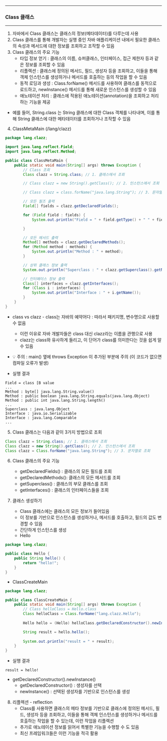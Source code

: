 -----
### Class 클래스
-----
1. 자바에서 Class 클래스는 클래스의 정보(메타데이터)를 다루는데 사용
2. Class 클래스를 통해 개발자는 실행 중인 자바 애플리케이션 내에서 필요한 클래스의 속성과 메서드에 대한 정보를 조회하고 조작할 수 있음
3. Class 클래스의 주요 기능
   - 타입 정보 얻기 : 클래스의 이름, 슈퍼클래스, 인터페이스, 접근 제한자 등과 같은 정보를 조회할 수 있음
   - 리플렉션 : 클래스에 정의된 메서드, 필드, 생성자 등을 조회하고, 이들을 통해 객체 인스턴스를 생성하거나 메서드를 호출하는 등의 작업을 할 수 있음
   - 동적 로딩과 생성 : Class.forName() 메서드를 사용하여 클래스를 동적으로 로드하고, newInstance() 메서드를 통해 새로운 인스턴스를 생성할 수 있음
   - 애노테이션 처리 : 클래스에 적용된 애노테이션(annotation)을 조회하고 처리하는 기능을 제공
  - 예를 들어, String.class 는 String 클래스에 대한 Class 객체를 나타내며, 이를 통해 String 클래스에 대한 메타데이터를 조회하거나 조작할 수 있음

4. ClassMetaMain (/lang/clazz)
```java
package lang.clazz;

import java.lang.reflect.Field;
import java.lang.reflect.Method;

public class ClassMetaMain {
    public static void main(String[] args) throws Exception {
        // Class 조회
        Class clazz = String.class; // 1. 클래스에서 조회

        // Class clazz = new String().getClass(); // 2. 인스턴스에서 조회

        // Class clazz = class.forName("java.lang.String"); // 3. 문자열로 조히

        // 모든 필즈 출력
        Field[] fields = clazz.getDeclaredFields();

        for (Field field : fields) {
            System.out.println("Field = " + field.getType() + " " + field.getName());

        }

        // 모든 메서드 출력
        Method[] methods = clazz.getDeclaredMethods();
        for (Method method : methods) {
            System.out.println("Method : " + method);
        }

        // 상위 클래스 정보 출력
        System.out.println("Superclass : " + clazz.getSuperclass().getName());

        // 인터페이스 정보 출력
        Class[] interfaces = clazz.getInterfaces();
        for (Class i : interfaces) {
            System.out.println("Interface : " + i.getName());
        }
    }
}
```
   - class vs clazz - class는 자바의 예약어다 : 따라서 패키지명, 변수명으로 사용할 수 없음
       + 이런 이유로 자바 개발자들은 class 대신 clazz라는 이름을 관행으로 사용
       + clazz는 class와 유사하게 들리고, 이 단어가 class를 의미한다는 것을 쉽게 알 수 있음

   - 💡 주의 : main() 옆에 throws Exception 이 추가된 부분에 주의 (이 코드가 없으면 컴파일 오류가 발생)
   - 실행 결과
```
Field = class [B value
...
Method : byte[] java.lang.String.value()
Method : public boolean java.lang.String.equals(java.lang.Object)
Method : public int java.lang.String.length()
...
Superclass : java.lang.Object
Interface : java.io.Serializable
Interface : java.lang.Comparable
...
```

5. Class 클래스는 다음과 같이 3가지 방법으로 조회
```java
Class clazz = String.class; // 1. 클래스에서 조회
Class clazz = new String().getClass(); // 2. 인스턴스에서 조회
Class clazz = Class.forName("java.lang.String"); // 3. 문자열로 조회
```

6. Class 클래스의 주요 기능
   - getDeclaredFields() : 클래스의 모든 필드를 조회
   - getDeclaredMethods(): 클래스의 모든 메서드를 조회
   - getSuperclass() : 클래스의 부모 클래스를 조회
   - getInterfaces() : 클래스의 인터페이스들을 조회

7. 클래스 생성하기
   - Class 클래스에는 클래스의 모든 정보가 들어있음
   - 이 정보를 기반으로 인스턴스를 생성하거나, 메서드를 호출하고, 필드의 값도 변경할 수 있음
   - 간단하게 인스턴스를 생성
   - Hello
```java
package lang.clazz;

public class Hello {
    public String hello() {
        return "hello!";
    }
}
```
   - ClassCreateMain
```java
package lang.clazz;

public class ClassCreateMain {
    public static void main(String[] args) throws Exception {
        // Class helloClass = Hello.class
        Class helloClass = Class.forName("lang.clazz.Hello");
        
        Hello hello = (Hello) helloClass.getDeclaredConstructor().newInstance();

        String result = hello.hello();
        
        System.out.println("result = " + result);
    }
}
```
   - 실행 결과
```
result = hello!
```

   - getDeclaredConstructor().newInstance()
      + getDeclaredConstructor() : 생성자를 선택
      + newInstance() : 선택된 생성자를 기반으로 인스턴스를 생성

8. 리플렉션 - reflection
   - Class를 사용하면 클래스의 메타 정보를 기반으로 클래스에 정의된 메서드, 필드, 생성자 등을 조회하고, 이들을 통해 객체 인스턴스를 생성하거나 메서드를 호출하는 작업을 할 수 있는데, 이런 작업을 리플렉션
   - 추가로 애노테이션 정보를 읽어서 특별한 기능을 수행할 수 도 있음
   - 최신 프레임워크들은 이런 기능을 적극 활용
